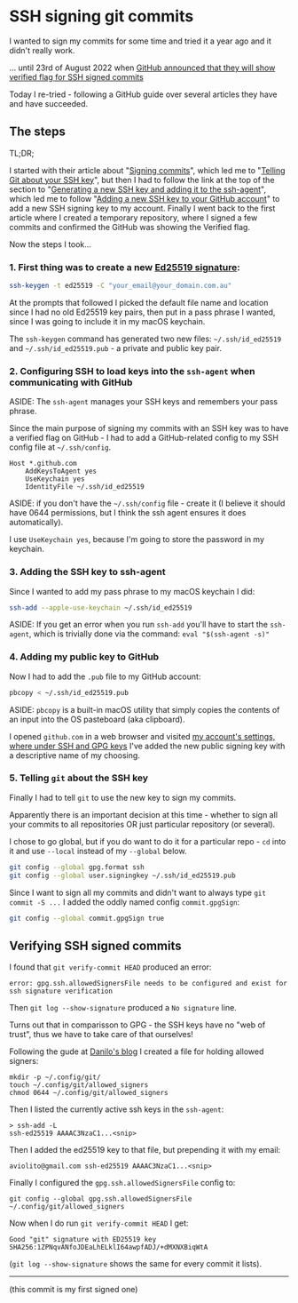 # SSH signing git commits

I wanted to sign my commits for some time and tried it a year ago and it didn't really work.

... until 23rd of August 2022 when [GitHub announced that they will show verified flag for SSH signed commits](
https://github.blog/changelog/2022-08-23-ssh-commit-verification-now-supported/)

Today I re-tried - following a GitHub guide over several articles they have and have succeeded.

## The steps

TL;DR;

I started with their article about "[Signing commits](https://docs.github.com/en/authentication/managing-commit-signature-verification/signing-commits)",
which led me to "[Telling Git about your SSH key](https://docs.github.com/en/authentication/managing-commit-signature-verification/telling-git-about-your-signing-key#telling-git-about-your-ssh-key)",
but then I had to follow the link at the top of the section to "[Generating a new SSH key and adding it to the ssh-agent](https://docs.github.com/en/authentication/connecting-to-github-with-ssh/generating-a-new-ssh-key-and-adding-it-to-the-ssh-agent)",
which led me to follow "[Adding a new SSH key to your GitHub account](https://docs.github.com/en/authentication/connecting-to-github-with-ssh/adding-a-new-ssh-key-to-your-github-account)"
to add a new SSH signing key to my account. Finally I went back to the first
article where I created a temporary repository, where I signed a few commits and
confirmed the GitHub was showing the Verified flag.

Now the steps I took…


### 1. First thing was to create a new [Ed25519 signature](https://en.wikipedia.org/wiki/EdDSA#Ed25519):

```sh
ssh-keygen -t ed25519 -C "your_email@your_domain.com.au"
```

At the prompts that followed I picked the default file name and location since I
had no old Ed25519 key pairs, then put in a pass phrase I wanted, since I was
going to include it in my macOS keychain.

The `ssh-keygen` command has generated two new files: `~/.ssh/id_ed25519` and
`~/.ssh/id_ed25519.pub` - a private and public key pair.


### 2. Configuring SSH to load keys into the `ssh-agent` when communicating with GitHub

ASIDE: The `ssh-agent` manages your SSH keys and remembers your pass phrase.

Since the main purpose of signing my commits with an SSH key was to have a
verified flag on GitHub - I had to add a GitHub-related config to my SSH config
file at `~/.ssh/config`.

```
Host *.github.com
    AddKeysToAgent yes
    UseKeychain yes
    IdentityFile ~/.ssh/id_ed25519
```

ASIDE: if you don't have the `~/.ssh/config` file - create it (I believe it
should have 0644 permissions, but I think the ssh agent ensures it
does automatically).

I use `UseKeychain yes`, because I'm going to store the password in my keychain.


### 3. Adding the SSH key to ssh-agent

Since I wanted to add my pass phrase to my macOS keychain I did:

```sh
ssh-add --apple-use-keychain ~/.ssh/id_ed25519
```

ASIDE: If you get an error when you run `ssh-add` you'll have to start the
`ssh-agent`, which is trivially done via the command: `eval "$(ssh-agent -s)"`


### 4. Adding my public key to GitHub

Now I had to add the `.pub` file to my GitHub account:

```sh
pbcopy < ~/.ssh/id_ed25519.pub
```

ASIDE: `pbcopy` is a built-in macOS utility that simply copies the contents of
an input into the OS pasteboard (aka clipboard).

I opened `github.com` in a web browser and visited [my account's settings, where under SSH and GPG keys](https://github.com/settings/keys)
I've added the new public signing key with a descriptive name of my choosing.


### 5. Telling `git` about the SSH key

Finally I had to tell `git` to use the new key to sign my commits.

Apparently there is an important decision at this time - whether to sign all
your commits to all repositories OR just particular repository (or several).

I chose to go global, but if you do want to do it for a particular repo -
`cd` into it and use `--local` instead of my `--global` below.

```sh
git config --global gpg.format ssh
git config --global user.signingkey ~/.ssh/id_ed25519.pub
```

Since I want to sign all my commits and didn't want to always type
`git commit -S ...` I added the oddly named config `commit.gpgSign`:

```sh
git config --global commit.gpgSign true
```


## Verifying SSH signed commits

I found that `git verify-commit HEAD` produced an error:

```
error: gpg.ssh.allowedSignersFile needs to be configured and exist for ssh signature verification
```

Then `git log --show-signature` produced a `No signature` line.

Turns out that in comparisson to GPG - the SSH keys have no "web of trust",
thus we have to take care of that ourselves!

Following the gude at [Danilo's blog](https://blog.dbrgn.ch/2021/11/16/git-ssh-signatures/)
I created a file for holding allowed signers:

```
mkdir -p ~/.config/git/
touch ~/.config/git/allowed_signers
chmod 0644 ~/.config/git/allowed_signers
```

Then I listed the currently active ssh keys in the `ssh-agent`:

```
> ssh-add -L
ssh-ed25519 AAAAC3NzaC1...<snip>
```

Then I added the ed25519 key to that file, but prepending it with my email:

```
aviolito@gmail.com ssh-ed25519 AAAAC3NzaC1...<snip>
```

Finally I configured the `gpg.ssh.allowedSignersFile` config to:

```
git config --global gpg.ssh.allowedSignersFile ~/.config/git/allowed_signers
```

Now when I do run `git verify-commit HEAD` I get:

```
Good "git" signature with ED25519 key SHA256:1ZPNqvANfoJDEaLhELklI64awpfADJ/+dMXNXBiqWtA
```

(`git log --show-signature` shows the same for every commit it lists).


---

(this commit is my first signed one)

